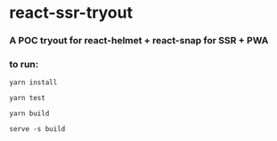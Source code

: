 # react-ssr-tryout

### A POC tryout for react-helmet + react-snap for SSR + PWA

### to run:
```
yarn install

yarn test

yarn build

serve -s build

```